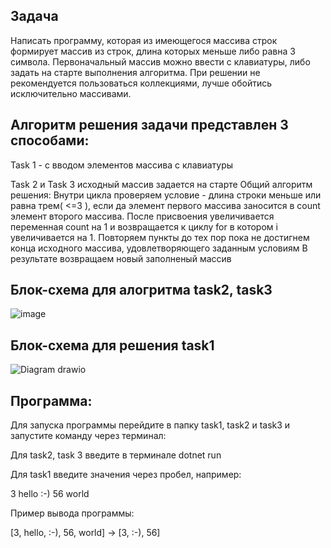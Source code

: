 ## Задача

Написать программу, которая из имеющегося массива строк формирует массив из строк, длина которых меньше либо равна 3 символа. 
Первоначальный массив можно ввести с клавиатуры, либо задать на старте выполнения алгоритма. 
При решении не рекомендуется пользоваться коллекциями, лучше обойтись исключительно массивами.

## Алгоритм решения задачи представлен 3 способами: 
Task 1 - с вводом элементов массива с клавиатуры

Task 2 и Task 3  исходный массив задается на старте 
 Общий алгоритм решения:
Внутри цикла проверяем условие - длина строки меньше или равна трем( <=3 ), если да элемент первого массива заносится в count элемент второго массива. 
После присвоения увеличивается переменная count на 1 и возвращается к циклу for в котором i увеличивается на 1. 
Повторяем пункты до тех пор пока не достигнем конца исходного массива, удовлетворяющего заданным условиям
В результате возвращаем новый заполненый массив 

## Блок-схема для алогритма task2, task3
![image](https://user-images.githubusercontent.com/119183210/209567934-09559579-18ba-4433-b90d-354cc914deb1.png)
## Блок-схема для решения task1

![Diagram drawio](https://user-images.githubusercontent.com/119183210/209569158-6063257a-32d5-457b-8c0a-77ca930ed5a9.png)
## Программа:

Для запуска программы перейдите в папку task1, task2 и task3 и запустите команду через терминал:

Для task2, task 3 введите в терминале dotnet run 

 Для task1 введите значения через пробел, например:

 3  hello  :-)  56  world
 
Пример вывода программы:

[3, hello, :-), 56, world] -> [3, :-), 56]
